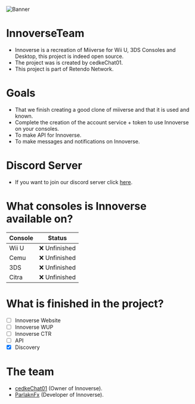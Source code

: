 ![Banner](https://cdn.innoverse.club/img/text-logo)

# InnoverseTeam
- Innoverse is a recreation of Miiverse for Wii U, 3DS Consoles and Desktop, this project is indeed open source.
- The project was is created by cedkeChat01.
- This project is part of Retendo Network.

# Goals
- That we finish creating a good clone of miiverse and that it is used and known.
- Complete the creation of the account service + token to use Innoverse on your consoles.
- To make API for Innoverse.
- To make messages and notifications on Innoverse.

# Discord Server
- If you want to join our discord server click [here](https://dsc.gg/innoverseclub).

# What consoles is Innoverse available on?
| Console        | Status           |
| -------------- | ---------------- |
| Wii U          | ❌ Unfinished    |
| Cemu           | ❌ Unfinished    |
| 3DS            | ❌ Unfinished    |
| Citra          | ❌ Unfinished    |

# What is finished in the project?
- [ ] Innoverse Website
- [ ] Innoverse WUP
- [ ] Innoverse CTR
- [ ] API
- [x] Discovery

# The team
- [cedkeChat01](https://github.com/00cedke) (Owner of Innoverse).
- [ParlaknFx](https://github.com/parlakn) (Developer of Innoverse).
